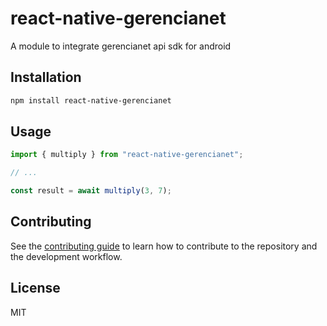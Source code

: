 # react-native-gerencianet

A module to integrate gerencianet api sdk for android

## Installation

```sh
npm install react-native-gerencianet
```

## Usage

```js
import { multiply } from "react-native-gerencianet";

// ...

const result = await multiply(3, 7);
```

## Contributing

See the [contributing guide](CONTRIBUTING.md) to learn how to contribute to the repository and the development workflow.

## License

MIT
